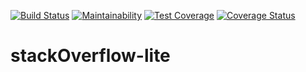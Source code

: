 [![Build Status](https://travis-ci.org/milamish/stackOverflow-lite-challenge2-3.svg?branch=challenge2)](https://travis-ci.org/milamish/stackOverflow-lite-challenge2-3)
[![Maintainability](https://api.codeclimate.com/v1/badges/cfd254b6354576148c47/maintainability)](https://codeclimate.com/github/milamish/stackOverflow-lite-challenge2-3/maintainability)
[![Test Coverage](https://api.codeclimate.com/v1/badges/cfd254b6354576148c47/test_coverage?branch=challenge2)](https://codeclimate.com/github/milamish/stackOverflow-lite-challenge2-3/test_coverage?branch=challenge2)
[![Coverage Status](https://coveralls.io/repos/github/milamish/stackOverflow-lite-challenge2-3/badge.svg?branch=challenge2)](https://coveralls.io/github/milamish/stackOverflow-lite-challenge2-3?branch=challenge2)

# stackOverflow-lite